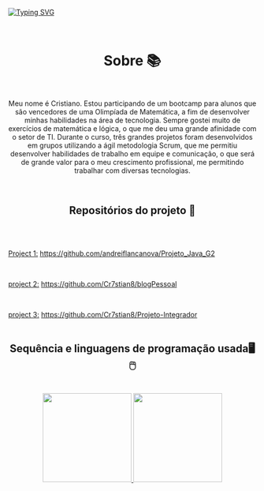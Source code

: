 [![Typing SVG](https://readme-typing-svg.herokuapp.com?size=40&color=00255&center=true&vCenter=true&width=1000&lines=Desenvolvedor+web;Full-stack+java)](https://git.io/typing-svg)

<br>
<h1 align =center > Sobre 📚 </h1>
<br>
<p align = center>Meu nome é Cristiano. Estou participando de um bootcamp para alunos que são vencedores de uma Olimpíada de Matemática, a fim de desenvolver minhas habilidades na área de tecnologia. Sempre gostei muito de exercícios de matemática e lógica, o que me deu uma grande afinidade com o setor de TI. Durante o curso, três grandes projetos foram desenvolvidos em grupos utilizando a ágil metodologia Scrum, que me permitiu desenvolver habilidades de trabalho em equipe e comunicação, o que será de grande valor para o meu crescimento profissional, me permitindo trabalhar com diversas tecnologias.</p>

<br>
<h2 align = center > Repositórios do projeto 📖</h2>
<br>
<br>

<u>Project 1:</u> <a>https://github.com/andreiflancanova/Projeto_Java_G2</a>

<br>

<u>project 2:</u> <a>https://github.com/Cr7stian8/blogPessoal</a>

<br>

<u>project 3:</u> </a>https://github.com/Cr7stian8/Projeto-Integrador</a>
<br>
<br>
<h2 align = center >Sequência e linguagens de programação usada🖥🖱</h2>
<br>
<div align="center">
  <a href="https://github.com/Cr7stian8">
  <img height="180em" src="http://github-readme-streak-stats.herokuapp.com?    user=Cr7stian8&theme=highcontrast&date_format=j%2Fn%5B%2FY%5D&sideNums=3E63FF&stroke=3651DD&ring=2656DD&dates=000000&fire=FF0000&background=FFFFFF&currStreakLabel=FF00  00&border=FFFFFF&currStreakNum=FF0000&sideLabels=000000" />
  <img height="180em" src="https://github-readme-stats.vercel.app/api/top-langs/?username=Cr7stian8&layout=compact&langs_count=7&theme=default"/>
</div>
  

  
